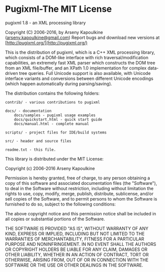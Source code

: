 # Pugixml-The MIT License

pugixml 1.8 - an XML processing library

Copyright \(C\) 2006-2016, by Arseny Kapoulkine \(arseny.kapoulkine@gmail.com\) Report bugs and download new versions at [http://pugixml.org/](http://pugixml.org/)

This is the distribution of pugixml, which is a C++ XML processing library, which consists of a DOM-like interface with rich traversal/modification capabilities, an extremely fast XML parser which constructs the DOM tree from an XML file/buffer, and an XPath 1.0 implementation for complex data-driven tree queries. Full Unicode support is also available, with Unicode interface variants and conversions between different Unicode encodings \(which happen automatically during parsing/saving\).

The distribution contains the following folders:

```text
contrib/ - various contributions to pugixml

docs/ - documentation
    docs/samples - pugixml usage examples
    docs/quickstart.html - quick start guide
    docs/manual.html - complete manual

scripts/ - project files for IDE/build systems

src/ - header and source files

readme.txt - this file.
```

This library is distributed under the MIT License:

Copyright \(c\) 2006-2016 Arseny Kapoulkine

Permission is hereby granted, free of charge, to any person obtaining a copy of this software and associated documentation files \(the "Software"\), to deal in the Software without restriction, including without limitation the rights to use, copy, modify, merge, publish, distribute, sublicense, and/or sell copies of the Software, and to permit persons to whom the Software is furnished to do so, subject to the following conditions:

The above copyright notice and this permission notice shall be included in all copies or substantial portions of the Software.

THE SOFTWARE IS PROVIDED "AS IS", WITHOUT WARRANTY OF ANY KIND, EXPRESS OR IMPLIED, INCLUDING BUT NOT LIMITED TO THE WARRANTIES OF MERCHANTABILITY, FITNESS FOR A PARTICULAR PURPOSE AND NONINFRINGEMENT. IN NO EVENT SHALL THE AUTHORS OR COPYRIGHT HOLDERS BE LIABLE FOR ANY CLAIM, DAMAGES OR OTHER LIABILITY, WHETHER IN AN ACTION OF CONTRACT, TORT OR OTHERWISE, ARISING FROM, OUT OF OR IN CONNECTION WITH THE SOFTWARE OR THE USE OR OTHER DEALINGS IN THE SOFTWARE.

